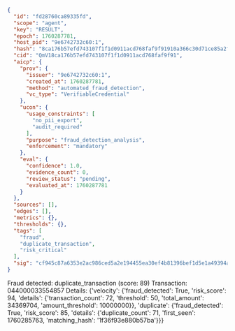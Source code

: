 ```json
{
  "id": "fd28760ca89335fd",
  "scope": "agent",
  "key": "RESULT",
  "epoch": 1760287781,
  "host_pid": "9e6742732c60:1",
  "hash": "8ca176b57efd743107f1f1d0911acd768faf9f91910a366c30d71ce85a2fbd6f",
  "cid": "QmV18ca176b57efd743107f1f1d0911acd768faf9f91",
  "aicp": {
    "prov": {
      "issuer": "9e6742732c60:1",
      "created_at": 1760287781,
      "method": "automated_fraud_detection",
      "vc_type": "VerifiableCredential"
    },
    "ucon": {
      "usage_constraints": [
        "no_pii_export",
        "audit_required"
      ],
      "purpose": "fraud_detection_analysis",
      "enforcement": "mandatory"
    },
    "eval": {
      "confidence": 1.0,
      "evidence_count": 0,
      "review_status": "pending",
      "evaluated_at": 1760287781
    }
  },
  "sources": [],
  "edges": [],
  "metrics": {},
  "thresholds": {},
  "tags": [
    "fraud",
    "duplicate_transaction",
    "risk_critical"
  ],
  "sig": "cf945c87a6353e2ac986ced5a2e194455ea30ef4b81396bef1d5e1a49394a0a1"
}
```

Fraud detected: duplicate_transaction (score: 89)
Transaction: 044000033554857
Details: {'velocity': {'fraud_detected': True, 'risk_score': 94, 'details': {'transaction_count': 72, 'threshold': 50, 'total_amount': 34369704, 'amount_threshold': 10000000}}, 'duplicate': {'fraud_detected': True, 'risk_score': 85, 'details': {'duplicate_count': 71, 'first_seen': 1760285763, 'matching_hash': '1f36f93e880b57ba'}}}